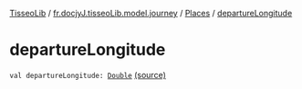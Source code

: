 [TisseoLib](../../index.md) / [fr.docjyJ.tisseoLib.model.journey](../index.md) / [Places](index.md) / [departureLongitude](./departure-longitude.md)

# departureLongitude

`val departureLongitude: `[`Double`](https://kotlinlang.org/api/latest/jvm/stdlib/kotlin/-double/index.html) [(source)](https://github.com/docjyj/tisseoLib/tree/master/src/main/kotlin/fr/docjyJ/tisseoLib/model/journey/Places.kt#L20)